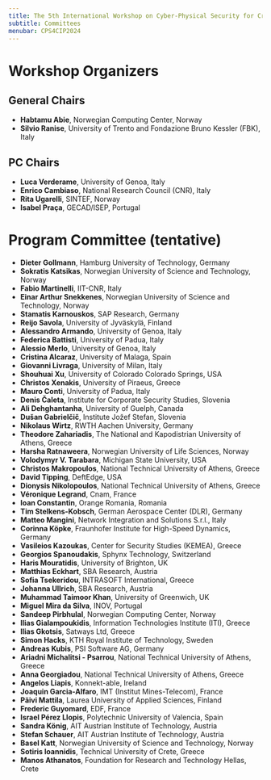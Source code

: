 ```yaml
---
title: The 5th International Workshop on Cyber-Physical Security for Critical Infrastructures Protection (CPS4CIP 2024)
subtitle: Committees
menubar: CPS4CIP2024
---
```


# Workshop Organizers
## General Chairs
- **Habtamu Abie**, Norwegian Computing Center, Norway
- **Silvio Ranise**, University of Trento and Fondazione Bruno Kessler (FBK), Italy

## PC Chairs
- **Luca Verderame**, University of Genoa, Italy
- **Enrico Cambiaso**, National Research Council (CNR), Italy
- **Rita Ugarelli**, SINTEF, Norway
- **Isabel Praça**, GECAD/ISEP, Portugal

# Program Committee (tentative)
- **Dieter Gollmann**, Hamburg University of Technology, Germany
- **Sokratis Katsikas**, Norwegian University of Science and Technology, Norway
- **Fabio Martinelli**, IIT-CNR, Italy
- **Einar Arthur Snekkenes**, Norwegian University of Science and Technology, Norway
- **Stamatis Karnouskos**, SAP Research, Germany
- **Reijo Savola**, University of Jyväskylä, Finland
- **Alessandro Armando**, University of Genoa, Italy
- **Federica Battisti**, University of Padua, Italy
- **Alessio Merlo**, University of Genoa, Italy
- **Cristina Alcaraz**, University of Malaga, Spain
- **Giovanni Livraga**, University of Milan, Italy
- **Shouhuai Xu**, University of Colorado Colorado Springs, USA
- **Christos Xenakis**, University of Piraeus, Greece
- **Mauro Conti**, University of Padua, Italy
- **Denis Čaleta**, Institute for Corporate Security Studies, Slovenia
- **Ali Dehghantanha**, University of Guelph, Canada
- **Dušan Gabrielčič**, Institute Jožef Stefan, Slovenia
- **Nikolaus Wirtz**, RWTH Aachen University, Germany
- **Theodore Zahariadis**, The National and Kapodistrian University of Athens, Greece
- **Harsha Ratnaweera**, Norwegian University of Life Sciences, Norway
- **Volodymyr V. Tarabara**, Michigan State University, USA
- **Christos Makropoulos**, National Technical University of Athens, Greece
- **David Tipping**, DeftEdge, USA
- **Dionysis Nikolopoulos**, National Technical University of Athens, Greece
- **Véronique Legrand**, Cnam, France
- **Ioan Constantin**, Orange Romania, Romania
- **Tim Stelkens-Kobsch**, German Aerospace Center (DLR), Germany
- **Matteo Mangini**, Network Integration and Solutions S.r.l., Italy
- **Corinna Köpke**, Fraunhofer Institute for High-Speed Dynamics, Germany
- **Vasileios Kazoukas**, Center for Security Studies (KEMEA), Greece
- **Georgios Spanoudakis**, Sphynx Technology, Switzerland
- **Haris Mouratidis**, University of Brighton, UK
- **Matthias Eckhart**, SBA Research, Austria
- **Sofia Tsekeridou**, INTRASOFT International, Greece
- **Johanna Ullrich**, SBA Research, Austria
- **Muhammad Taimoor Khan**, University of Greenwich, UK
- **Miguel Mira da Silva**, INOV, Portugal
- **Sandeep Pirbhulal**, Norwegian Computing Center, Norway
- **Ilias Gialampoukidis**, Information Technologies Institute (ITI), Greece
- **Ilias Gkotsis**, Satways Ltd, Greece
- **Simon Hacks**, KTH Royal Institute of Technology, Sweden
- **Andreas Kubis**, PSI Software AG, Germany
- **Ariadni Michalitsi - Psarrou**, National Technical University of Athens, Greece
- **Anna Georgiadou**, National Technical University of Athens, Greece
- **Angelos Liapis**, Κonnekt-able, Ireland
- **Joaquin Garcia-Alfaro**, IMT (Institut Mines-Telecom), France
- **Päivi Mattila**, Laurea University of Applied Sciences, Finland
- **Frederic Guyomard**, EDF, France
- **Israel Pérez Llopis**, Polytechnic University of Valencia, Spain
- **Sandra König**, AIT Austrian Institute of Technology, Austria
- **Stefan Schauer**, AIT Austrian Institute of Technology, Austria
- **Basel Katt**, Norwegian University of Science and Technology, Norway
- **Sotiris Ioannidis**, Technical University of Crete, Greece
- **Manos Athanatos**, Foundation for Research and Technology Hellas, Crete